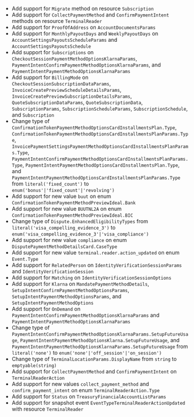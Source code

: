 * Add support for `Migrate` method on resource `Subscription`
* Add support for `CollectPaymentMethod` and `ConfirmPaymentIntent` methods on resource `TerminalReader`
* Add support for `ProofOfAddress` on `AccountDocumentsParams`
* Add support for `MonthlyPayoutDays` and `WeeklyPayoutDays` on `AccountSettingsPayoutsScheduleParams` and `AccountSettingsPayoutsSchedule`
* Add support for `Subscriptions` on `CheckoutSessionPaymentMethodOptionsKlarnaParams`, `PaymentIntentConfirmPaymentMethodOptionsKlarnaParams`, and `PaymentIntentPaymentMethodOptionsKlarnaParams`
* Add support for `BillingMode` on `CheckoutSessionSubscriptionDataParams`, `InvoiceCreatePreviewScheduleDetailsParams`, `InvoiceCreatePreviewSubscriptionDetailsParams`, `QuoteSubscriptionDataParams`, `QuoteSubscriptionData`, `SubscriptionParams`, `SubscriptionScheduleParams`, `SubscriptionSchedule`, and `Subscription`
* Change type of `ConfirmationTokenPaymentMethodOptionsCardInstallmentsPlan.Type`, `ConfirmationTokenPaymentMethodOptionsCardInstallmentsPlanParams.Type`, `InvoicePaymentSettingsPaymentMethodOptionsCardInstallmentsPlanParams.Type`, `PaymentIntentConfirmPaymentMethodOptionsCardInstallmentsPlanParams.Type`, `PaymentIntentPaymentMethodOptionsCardInstallmentsPlan.Type`, and `PaymentIntentPaymentMethodOptionsCardInstallmentsPlanParams.Type` from `literal('fixed_count')` to `enum('bonus'|'fixed_count'|'revolving')`
* Add support for new value `buut` on enum `ConfirmationTokenPaymentMethodPreviewIdeal.Bank`
* Add support for new value `BUUTNL2A` on enum `ConfirmationTokenPaymentMethodPreviewIdeal.BIC`
* Change type of `Dispute.EnhancedEligibilityTypes` from `literal('visa_compelling_evidence_3')` to `enum('visa_compelling_evidence_3'|'visa_compliance')`
* Add support for new value `compliance` on enum `DisputePaymentMethodDetailsCard.CaseType`
* Add support for new value `terminal.reader.action_updated` on enum `Event.Type`
* Add support for `RelatedPerson` on `IdentityVerificationSessionParams` and `IdentityVerificationSession`
* Add support for `Matching` on `IdentityVerificationSessionOptions`
* Add support for `Klarna` on `MandatePaymentMethodDetails`, `SetupIntentConfirmPaymentMethodOptionsParams`, `SetupIntentPaymentMethodOptionsParams`, and `SetupIntentPaymentMethodOptions`
* Add support for `OnDemand` on `PaymentIntentConfirmPaymentMethodOptionsKlarnaParams` and `PaymentIntentPaymentMethodOptionsKlarnaParams`
* Change type of `PaymentIntentConfirmPaymentMethodOptionsKlarnaParams.SetupFutureUsage`, `PaymentIntentPaymentMethodOptionsKlarna.SetupFutureUsage`, and `PaymentIntentPaymentMethodOptionsKlarnaParams.SetupFutureUsage` from `literal('none')` to `enum('none'|'off_session'|'on_session')`
* Change type of `TerminalLocationParams.DisplayName` from `string` to `emptyable(string)`
* Add support for `CollectPaymentMethod` and `ConfirmPaymentIntent` on `TerminalReaderAction`
* Add support for new values `collect_payment_method` and `confirm_payment_intent` on enum `TerminalReaderAction.Type`
* Add support for `Status` on `TreasuryFinancialAccountListParams`
* Add support for snapshot event `EventTypeTerminalReaderActionUpdated` with resource `TerminalReader`